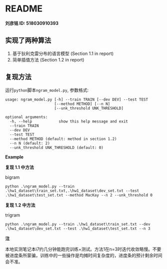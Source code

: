 # README
**刘彦铭 ID: 518030910393**
## 实现了两种算法

1. 基于狄利克雷分布的语言模型 (Section 1.1 in report)
2. 简单插值方法 (Section 1.2 in report)

## 复现方法
运行```python```脚本```ngram_model.py```, 参数格式:
```
usage: ngram_model.py [-h] --train TRAIN [--dev DEV] --test TEST
                      [--method METHOD] [--n N]
                      [--unk_threshold UNK_THRESHOLD]

optional arguments:
  -h, --help            show this help message and exit
  --train TRAIN
  --dev DEV
  --test TEST
  --method METHOD (default: method in section 1.2)
  --n N (default: 2)
  --unk_threshold UNK_THRESHOLD (default: 0)
```

**Example**

**复现 1.1 中方法**

bigram
```
python .\ngram_model.py --train .\hw1_dataset\train_set.txt,.\hw1_dataset\dev_set.txt --test .\hw1_dataset\test_set.txt --method MacKay --n 2 --unk_threshold 0
```

**复现 1.2 中方法**

trigram
```
python .\ngram_model.py --train .\hw1_dataset\train_set.txt --dev .\hw1_dataset\dev_set.txt --test .\hw1_dataset\test_set.txt --n 3 
```

**注**

本地实测笔记本i7约几分钟能跑完训练+测试。方法1在n=3时迭代收敛略慢。不要被进度条所蒙骗，训练中的一些操作是均摊时间复杂度的，进度条的预计剩余时间会不准。